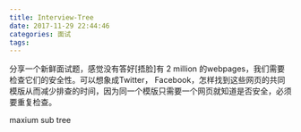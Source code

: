```yaml
---
title: Interview-Tree
date: 2017-11-29 22:44:46
categories: 面试
tags:
---
```




分享一个新鲜面试题，感觉没有答好[捂脸]有 2 million 的webpages，我们需要检查它们的安全性。可以想象成Twitter， Facebook，怎样找到这些网页的共同模版从而减少排查的时间，因为同一个模版只需要一个网页就知道是否安全，必须要重复检查。

maxium sub tree
